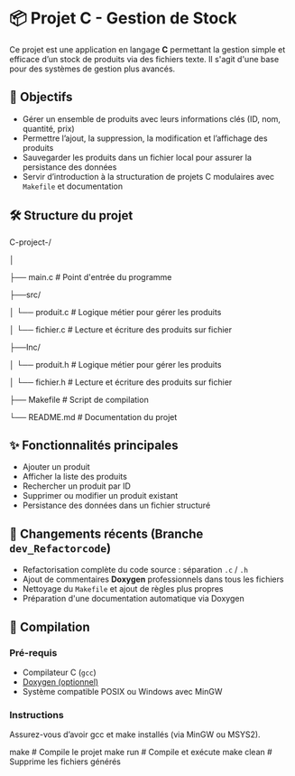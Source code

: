# 📦 Projet C - Gestion de Stock

Ce projet est une application en langage **C** permettant la gestion simple et efficace d’un stock de produits via des fichiers texte. Il s'agit d'une base pour des systèmes de gestion plus avancés.

## 🎯 Objectifs

- Gérer un ensemble de produits avec leurs informations clés (ID, nom, quantité, prix)
- Permettre l’ajout, la suppression, la modification et l’affichage des produits
- Sauvegarder les produits dans un fichier local pour assurer la persistance des données
- Servir d’introduction à la structuration de projets C modulaires avec `Makefile` et documentation

## 🛠️ Structure du projet

C-project-/ 

│ 

├── main.c # Point d'entrée du programme 

├──src/

│   └── produit.c  # Logique métier pour gérer les produits 

│   └── fichier.c # Lecture et écriture des produits sur fichier 

├──Inc/ 

│  └── produit.h # Logique métier pour gérer les produits 

│   └──  fichier.h # Lecture et écriture des produits sur fichier    

├── Makefile # Script de compilation 

└── README.md # Documentation du projet


## ✨ Fonctionnalités principales

- Ajouter un produit
- Afficher la liste des produits
- Rechercher un produit par ID
- Supprimer ou modifier un produit existant
- Persistance des données dans un fichier structuré

## 🔄 Changements récents (Branche `dev_Refactorcode`)

- Refactorisation complète du code source : séparation `.c` / `.h`
- Ajout de commentaires **Doxygen** professionnels dans tous les fichiers
- Nettoyage du `Makefile` et ajout de règles plus propres
- Préparation d'une documentation automatique via Doxygen

## 🚀 Compilation

### Pré-requis
- Compilateur C (`gcc`)
- [Doxygen (optionnel)](https://www.doxygen.nl/)
- Système compatible POSIX ou Windows avec MinGW

### Instructions

Assurez-vous d’avoir gcc et make installés (via MinGW ou MSYS2).

make        # Compile le projet
make run    # Compile et exécute
make clean  # Supprime les fichiers générés

